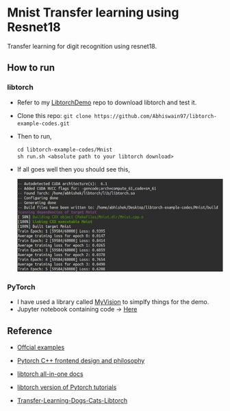 # Mnist Transfer learning using Resnet18

Transfer learning for digit recognition using resnet18.

## How to run

### libtorch

- Refer to my [LibtorchDemo](https://github.com/Abhiswain97/LibtorchDemo) repo to download libtorch and test it.
- Clone this repo: `git clone https://github.com/Abhiswain97/libtorch-example-codes.git`
- Then to run,

  ```
  cd libtorch-example-codes/Mnist
  sh run.sh <absolute path to your libtorch download>
  ```

- If all goes well then you should see this,

  <img src="output.png">
  
### PyTorch

- I have used a library called [MyVision](https://github.com/Abhiswain97/MyVision) to simplfy things for the demo.
- Jupyter notebook containing code -> [Here](https://github.com/Abhiswain97/libtorch-example-codes/blob/main/Mnist/Mnist-PyTorch/mnist-using-myvision.ipynb)

## Reference

- [Offcial examples](https://github.com/pytorch/examples/tree/master/cpp)

- [Pytorch C++ frontend design and philosophy](https://pytorch.org/tutorials/advanced/cpp_frontend.html#running-the-network-in-forward-mode)

- [libtorch all-in-one docs](https://www.ccoderun.ca/programming/doxygen/pytorch/index.html)

- [libtorch version of Pytorch tutorials](https://github.com/prabhuomkar/pytorch-cpp)

- [Transfer-Learning-Dogs-Cats-Libtorch](https://github.com/BuffetCodes/Transfer-Learning-Dogs-Cats-Libtorch)

